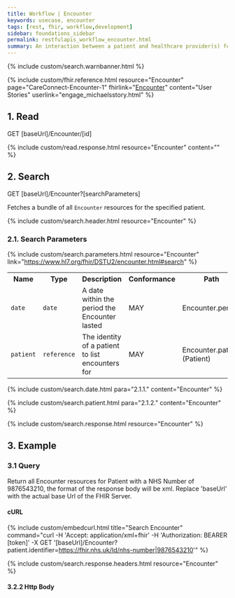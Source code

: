 ```yaml
---
title: Workflow | Encounter
keywords: usecase, encounter
tags: [rest, fhir, workflow,development]
sidebar: foundations_sidebar
permalink: restfulapis_workflow_encounter.html
summary: An interaction between a patient and healthcare provider(s) for the purpose of providing healthcare service(s) or assessing the health status of a patient.
---
```

{% include custom/search.warnbanner.html %}

{% include custom/fhir.reference.html resource="Encounter" page="CareConnect-Encounter-1" fhirlink="[Encounter](https://www.hl7.org/fhir/DSTU2/encounter.html)" content="User Stories" userlink="engage_michaelsstory.html" %}

## 1. Read ##

<div markdown="span" class="alert alert-success" role="alert">
GET [baseUrl]/Encounter/[id]</div>

{% include custom/read.response.html resource="Encounter" content="" %}

## 2. Search ##

<div markdown="span" class="alert alert-success" role="alert">
GET [baseUrl]/Encounter?[searchParameters]</div>

Fetches a bundle of all `Encounter` resources for the specified patient.

{% include custom/search.header.html resource="Encounter" %}

### 2.1. Search Parameters ###

{% include custom/search.parameters.html resource="Encounter"     link="https://www.hl7.org/fhir/DSTU2/encounter.html#search" %}


<table style="min-width:100%;width:100%">
<tr id="clinical">
    <th style="width:10%;">Name</th>
    <th style="width:15%;">Type</th>
    <th style="width:40%;">Description</th>
    <th style="width:5%;">Conformance</th>
    <th style="width:30%;">Path</th>
</tr>
<tr>
    <td><code class="highlighter-rouge">date</code></td>
    <td><code class="highlighter-rouge">date</code></td>
    <td>A date within the period the Encounter lasted</td>
    <td>MAY</td>
    <td>Encounter.period</td>
</tr>
<tr>
    <td><code class="highlighter-rouge">patient</code></td>
    <td><code class="highlighter-rouge">reference</code></td>
    <td>The identity of a patient to list encounters for</td>
    <td>MAY</td>
    <td>Encounter.patient <br>(Patient)</td>
</tr>
</table>

{% include custom/search.date.html para="2.1.1." content="Encounter" %}

{% include custom/search.patient.html para="2.1.2." content="Encounter" %}

{% include custom/search.response.html resource="Encounter" %}

## 3. Example ##

### 3.1 Query ###
Return all Encounter resources for Patient with a NHS Number of 9876543210, the format of the response body will be xml. Replace 'baseUrl' with the actual base Url of the FHIR Server.

#### cURL ####

{% include custom/embedcurl.html title="Search Encounter" command="curl -H 'Accept: application/xml+fhir' -H 'Authorization: BEARER [token]' -X GET  '[baseUrl]/Encounter?patient.identifier=https://fhir.nhs.uk/Id/nhs-number|9876543210'" %}

{% include custom/search.response.headers.html resource="Encounter" %}

#### 3.2.2 Http Body ####

<script src="https://gist.github.com/KevinMayfield/cee6d67c0cd3289b22d3e299c77b85f1.js"></script>
